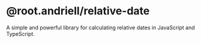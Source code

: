 # @root.andriell/relative-date

A simple and powerful library for calculating relative dates in JavaScript and TypeScript.
